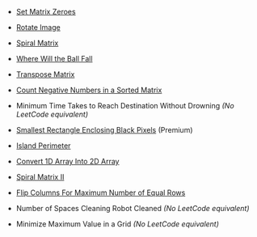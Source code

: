 - [Set Matrix Zeroes](https://leetcode.com/problems/set-matrix-zeroes/)
    
- [Rotate Image](https://leetcode.com/problems/rotate-image/)
    
- [Spiral Matrix](https://leetcode.com/problems/spiral-matrix/)
    
- [Where Will the Ball Fall](https://leetcode.com/problems/where-will-the-ball-fall/)
    
- [Transpose Matrix](https://leetcode.com/problems/transpose-matrix/)
    
- [Count Negative Numbers in a Sorted Matrix](https://leetcode.com/problems/count-negative-numbers-in-a-sorted-matrix/)
    
- Minimum Time Takes to Reach Destination Without Drowning _(No LeetCode equivalent)_
    
- [Smallest Rectangle Enclosing Black Pixels](https://leetcode.com/problems/smallest-rectangle-enclosing-black-pixels/) (Premium)
    
- [Island Perimeter](https://leetcode.com/problems/island-perimeter/)
    
- [Convert 1D Array Into 2D Array](https://leetcode.com/problems/convert-1d-array-into-2d-array/)
    
- [Spiral Matrix II](https://leetcode.com/problems/spiral-matrix-ii/)
    
- [Flip Columns For Maximum Number of Equal Rows](https://leetcode.com/problems/flip-columns-for-maximum-number-of-equal-rows/)
    
- Number of Spaces Cleaning Robot Cleaned _(No LeetCode equivalent)_
    
- Minimize Maximum Value in a Grid _(No LeetCode equivalent)_